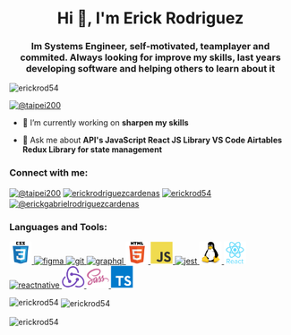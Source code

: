 <h1 align="center">Hi 👋, I'm Erick Rodriguez</h1>
<h3 align="center">Im Systems Engineer, self-motivated, teamplayer and commited. Always looking for improve my skills, last years developing software and helping others to learn about it</h3>

<p align="left"> <img src="https://komarev.com/ghpvc/?username=erickrod54&label=Profile%20views&color=0e75b6&style=flat" alt="erickrod54" /> </p>

<p align="left"> <a href="https://twitter.com/@taipei200" target="blank"><img src="https://img.shields.io/twitter/follow/@taipei200?logo=twitter&style=for-the-badge" alt="@taipei200" /></a> </p>

- 🔭 I’m currently working on **sharpen my skills**

- 💬 Ask me about **API's JavaScript React JS Library VS Code Airtables Redux Library for state management**

<h3 align="left">Connect with me:</h3>
<p align="left">
<a href="https://twitter.com/@taipei200" target="blank"><img align="center" src="https://raw.githubusercontent.com/rahuldkjain/github-profile-readme-generator/master/src/images/icons/Social/twitter.svg" alt="@taipei200" height="30" width="40" /></a>
<a href="https://linkedin.com/in/erickrodriguezcardenas" target="blank"><img align="center" src="https://raw.githubusercontent.com/rahuldkjain/github-profile-readme-generator/master/src/images/icons/Social/linked-in-alt.svg" alt="erickrodriguezcardenas" height="30" width="40" /></a>
<a href="https://instagram.com/erickrod54" target="blank"><img align="center" src="https://raw.githubusercontent.com/rahuldkjain/github-profile-readme-generator/master/src/images/icons/Social/instagram.svg" alt="erickrod54" height="30" width="40" /></a>
<a href="https://medium.com/@erickgabrielrodriguezcardenas" target="blank"><img align="center" src="https://raw.githubusercontent.com/rahuldkjain/github-profile-readme-generator/master/src/images/icons/Social/medium.svg" alt="@erickgabrielrodriguezcardenas" height="30" width="40" /></a>
</p>

<h3 align="left">Languages and Tools:</h3>
<p align="left"> <a href="https://www.w3schools.com/css/" target="_blank" rel="noreferrer"> <img src="https://raw.githubusercontent.com/devicons/devicon/master/icons/css3/css3-original-wordmark.svg" alt="css3" width="40" height="40"/> </a> <a href="https://www.figma.com/" target="_blank" rel="noreferrer"> <img src="https://www.vectorlogo.zone/logos/figma/figma-icon.svg" alt="figma" width="40" height="40"/> </a> <a href="https://git-scm.com/" target="_blank" rel="noreferrer"> <img src="https://www.vectorlogo.zone/logos/git-scm/git-scm-icon.svg" alt="git" width="40" height="40"/> </a> <a href="https://graphql.org" target="_blank" rel="noreferrer"> <img src="https://www.vectorlogo.zone/logos/graphql/graphql-icon.svg" alt="graphql" width="40" height="40"/> </a> <a href="https://www.w3.org/html/" target="_blank" rel="noreferrer"> <img src="https://raw.githubusercontent.com/devicons/devicon/master/icons/html5/html5-original-wordmark.svg" alt="html5" width="40" height="40"/> </a> <a href="https://developer.mozilla.org/en-US/docs/Web/JavaScript" target="_blank" rel="noreferrer"> <img src="https://raw.githubusercontent.com/devicons/devicon/master/icons/javascript/javascript-original.svg" alt="javascript" width="40" height="40"/> </a> <a href="https://jestjs.io" target="_blank" rel="noreferrer"> <img src="https://www.vectorlogo.zone/logos/jestjsio/jestjsio-icon.svg" alt="jest" width="40" height="40"/> </a> <a href="https://www.linux.org/" target="_blank" rel="noreferrer"> <img src="https://raw.githubusercontent.com/devicons/devicon/master/icons/linux/linux-original.svg" alt="linux" width="40" height="40"/> </a> <a href="https://reactjs.org/" target="_blank" rel="noreferrer"> <img src="https://raw.githubusercontent.com/devicons/devicon/master/icons/react/react-original-wordmark.svg" alt="react" width="40" height="40"/> </a> <a href="https://reactnative.dev/" target="_blank" rel="noreferrer"> <img src="https://reactnative.dev/img/header_logo.svg" alt="reactnative" width="40" height="40"/> </a> <a href="https://redux.js.org" target="_blank" rel="noreferrer"> <img src="https://raw.githubusercontent.com/devicons/devicon/master/icons/redux/redux-original.svg" alt="redux" width="40" height="40"/> </a> <a href="https://sass-lang.com" target="_blank" rel="noreferrer"> <img src="https://raw.githubusercontent.com/devicons/devicon/master/icons/sass/sass-original.svg" alt="sass" width="40" height="40"/> </a> <a href="https://www.typescriptlang.org/" target="_blank" rel="noreferrer"> <img src="https://raw.githubusercontent.com/devicons/devicon/master/icons/typescript/typescript-original.svg" alt="typescript" width="40" height="40"/> </a> </p>

<p><img align="left" src="https://github-readme-stats.vercel.app/api?username=erickrod54)](https://github.com/erickrod54/github-readme-stats" alt="erickrod54" /></p>

<p>&nbsp;<img align="center" src="https://github-readme-stats.vercel.app/api?username=erickrod54&show_icons=true&locale=en" alt="erickrod54" /></p>

<p><img align="center" src="https://github-readme-streak-stats.herokuapp.com/?user=erickrod54&" alt="erickrod54" /></p>
